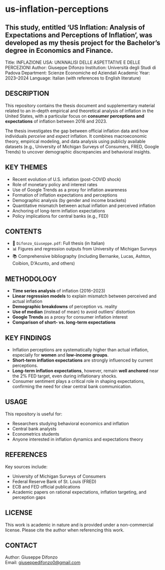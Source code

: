 # us-inflation-perceptions
This study, entitled ‘US Inflation: Analysis of Expectations and Perceptions of Inflation’, was developed as my thesis project for the Bachelor’s degree in Economics and Finance.
----------

Title: INFLAZIONE USA: UN’ANALISI DELLE ASPETTATIVE E DELLE PERCEZIONI
Author: Giuseppe Difonzo
Institution: Università degli Studi di Padova
Department: Scienze Economiche ed Aziendali
Academic Year: 2023–2024
Language: Italian (with references to English literature)

DESCRIPTION
-----------
This repository contains the thesis document and supplementary material related to an in-depth empirical and theoretical analysis of inflation in the United States, with a particular focus on **consumer perceptions and expectations** of inflation between 2016 and 2023.

The thesis investigates the gap between official inflation data and how individuals *perceive* and *expect* inflation. It combines macroeconomic theory, empirical modeling, and data analysis using publicly available datasets (e.g., University of Michigan Surveys of Consumers, FRED, Google Trends) to uncover demographic discrepancies and behavioral insights.

KEY THEMES
----------
- Recent evolution of U.S. inflation (post-COVID shock)
- Role of monetary policy and interest rates
- Use of Google Trends as a proxy for inflation awareness
- Formation of inflation expectations and perceptions
- Demographic analysis (by gender and income brackets)
- Quantitative mismatch between actual inflation and perceived inflation
- Anchoring of long-term inflation expectations
- Policy implications for central banks (e.g., FED)

CONTENTS
--------
- 📄 `Difonzo_Giuseppe.pdf`: Full thesis (in Italian)
- 📊 Figures and regression outputs from University of Michigan Surveys
- 📚 Comprehensive bibliography (including Bernanke, Lucas, Ashton, Coibion, D'Acunto, and others)

METHODOLOGY
-----------
- **Time series analysis** of inflation (2016–2023)
- **Linear regression models** to explain mismatch between perceived and actual inflation
- **Demographic breakdowns** of perception vs. reality
- **Use of median** (instead of mean) to avoid outliers' distortion
- **Google Trends** as a proxy for consumer inflation interest
- **Comparison of short- vs. long-term expectations**

KEY FINDINGS
------------
- Inflation perceptions are systematically higher than actual inflation, especially for **women** and **low-income groups**.
- **Short-term inflation expectations** are strongly influenced by current perceptions.
- **Long-term inflation expectations**, however, remain **well anchored** near the 2% FED target, even during inflationary shocks.
- Consumer sentiment plays a critical role in shaping expectations, confirming the need for clear central bank communication.

USAGE
-----
This repository is useful for:
- Researchers studying behavioral economics and inflation
- Central bank analysts
- Econometrics students
- Anyone interested in inflation dynamics and expectations theory

REFERENCES
----------
Key sources include:
- University of Michigan Surveys of Consumers
- Federal Reserve Bank of St. Louis (FRED)
- ECB and FED official publications
- Academic papers on rational expectations, inflation targeting, and perception gaps

LICENSE
-------
This work is academic in nature and is provided under a non-commercial license. Please cite the author when referencing this work.

CONTACT
-------
Author: Giuseppe Difonzo  
Email: giuseppedifonzo0@gmail.com

